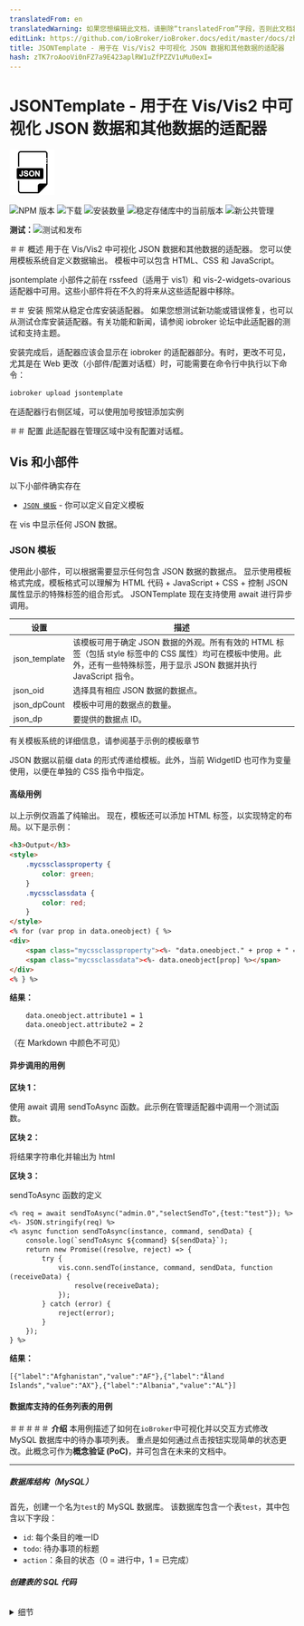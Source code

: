 ```yaml
---
translatedFrom: en
translatedWarning: 如果您想编辑此文档，请删除“translatedFrom”字段，否则此文档将再次自动翻译
editLink: https://github.com/ioBroker/ioBroker.docs/edit/master/docs/zh-cn/adapterref/iobroker.vis-jsontemplate/README.md
title: JSONTemplate - 用于在 Vis/Vis2 中可视化 JSON 数据和其他数据的适配器
hash: zTK7roAooVi0nFZ7a9E423aplRW1uZfPZZV1uMu0exI=
---
```

# JSONTemplate - 用于在 Vis/Vis2 中可视化 JSON 数据和其他数据的适配器
![标识](../../../en/adapterref/iobroker.vis-jsontemplate/admin/vis-jsontemplate.png)

![NPM 版本](https://img.shields.io/npm/v/iobroker.vis-jsontemplate.svg)
![下载](https://img.shields.io/npm/dm/iobroker.vis-jsontemplate.svg)
![安装数量](https://iobroker.live/badges/vis-jsontemplate-installed.svg)
![稳定存储库中的当前版本](https://iobroker.live/badges/vis-jsontemplate-stable.svg)
![新公共管理](https://nodei.co/npm/iobroker.vis-jsontemplate.png?downloads=true)

**测试：**![测试和发布](https://github.com/oweitman/ioBroker.vis-jsontemplate/workflows/Test%20and%20Release/badge.svg)

＃＃ 概述
用于在 Vis/Vis2 中可视化 JSON 数据和其他数据的适配器。
您可以使用模板系统自定义数据输出。
模板中可以包含 HTML、CSS 和 JavaScript。

jsontemplate 小部件之前在 rssfeed（适用于 vis1）和 vis-2-widgets-ovarious 适配器中可用。这些小部件将在不久的将来从这些适配器中移除。

＃＃ 安装
照常从稳定仓库安装适配器。
如果您想测试新功能或错误修复，也可以从测试仓库安装适配器。有关功能和新闻，请参阅 iobroker 论坛中此适配器的测试和支持主题。

安装完成后，适配器应该会显示在 iobroker 的适配器部分。有时，更改不可见，尤其是在 Web 更改（小部件/配置对话框）时，可能需要在命令行中执行以下命令：

```bash
iobroker upload jsontemplate
```

在适配器行右侧区域，可以使用加号按钮添加实例

＃＃ 配置
此适配器在管理区域中没有配置对话框。

## Vis 和小部件
以下小部件确实存在

- [`JSON 模板`](#json-template) - 你可以定义自定义模板

在 vis 中显示任何 JSON 数据。

### JSON 模板
使用此小部件，可以根据需要显示任何包含 JSON 数据的数据点。
显示使用模板格式完成，模板格式可以理解为 HTML 代码 + JavaScript + CSS + 控制 JSON 属性显示的特殊标签的组合形式。
JSONTemplate 现在支持使用 await 进行异步调用。

| 设置 | 描述 |
| ------------- | --------------------------------------------------------------------------------------------------------------------------------------------------------------------------------------------------------------------------------------------------------------------------------- |
| json_template | 该模板可用于确定 JSON 数据的外观。所有有效的 HTML 标签（包括 style 标签中的 CSS 属性）均可在模板中使用。此外，还有一些特殊标签，用于显示 JSON 数据并执行 JavaScript 指令。|
| json_oid | 选择具有相应 JSON 数据的数据点。|
| json_dpCount | 模板中可用的数据点的数量。|
| json_dp | 要提供的数据点 ID。|

有关模板系统的详细信息，请参阅基于示例的模板章节

JSON 数据以前缀 data 的形式传递给模板。此外，当前 WidgetID 也可作为变量使用，以便在单独的 CSS 指令中指定。

#### 高级用例
以上示例仅涵盖了纯输出。
现在，模板还可以添加 HTML 标签，以实现特定的布局。以下是示例：

```html
<h3>Output</h3>
<style>
    .mycssclassproperty {
        color: green;
    }
    .mycssclassdata {
        color: red;
    }
</style>
<% for (var prop in data.oneobject) { %>
<div>
    <span class="mycssclassproperty"><%- "data.oneobject." + prop + " = " %></span>
    <span class="mycssclassdata"><%- data.oneobject[prop] %></span>
</div>
<% } %>
```

**结果：**

```text
    data.oneobject.attribute1 = 1
    data.oneobject.attribute2 = 2
```

（在 Markdown 中颜色不可见）

#### 异步调用的用例
**区块 1：**

使用 await 调用 sendToAsync 函数。此示例在管理适配器中调用一个测试函数。

**区块 2：**

将结果字符串化并输出为 html

**区块 3：**

sendToAsync 函数的定义

```ejs
<% req = await sendToAsync("admin.0","selectSendTo",{test:"test"}); %>
<%- JSON.stringify(req) %>
<% async function sendToAsync(instance, command, sendData) {
    console.log(`sendToAsync ${command} ${sendData}`);
    return new Promise((resolve, reject) => {
        try {
            vis.conn.sendTo(instance, command, sendData, function (receiveData) {
                resolve(receiveData);
            });
        } catch (error) {
            reject(error);
        }
    });
} %>
```

**结果：**

```text
[{"label":"Afghanistan","value":"AF"},{"label":"Åland Islands","value":"AX"},{"label":"Albania","value":"AL"}]
```

#### 数据库支持的任务列表的用例
＃＃＃＃＃ **介绍**
本用例描述了如何在`ioBroker`中可视化并以交互方式修改 MySQL 数据库中的待办事项列表。
重点是如何通过点击按钮实现简单的状态更改。此概念可作为**概念验证 (PoC)**，并可包含在未来的文档中。

---

##### **数据库结构（MySQL）**
首先，创建一个名为`test`的 MySQL 数据库。
该数据库包含一个表`test`，其中包含以下字段：

- `id`: 每个条目的唯一ID
- `todo`: 待办事项的标题
- `action`：条目的状态（0 = 进行中，1 = 已完成）

###### **创建表的 SQL 代码**
<details><summary>细节</summary><pre><code>

```sql

CREATE TABLE `test` (
`id` int(11) NOT NULL,
`todo` varchar(100) NOT NULL,
`action` int(11) NOT NULL
) ENGINE=InnoDB DEFAULT CHARSET=utf8mb4;

INSERT INTO `test` (`id`, `todo`, `action`) VALUES
(1, 'Todo 1', 0),
(2, 'Todo 2', 1),
(3, 'Todo 3', 1),
(4, 'Todo 4', 0);

ALTER TABLE `test`
ADD PRIMARY KEY (`id`),
ADD UNIQUE KEY `id` (`id`),
ADD KEY `idx` (`id`);

ALTER TABLE `test`
MODIFY `id` int(11) NOT NULL AUTO_INCREMENT, AUTO_INCREMENT=5;
COMMIT;

```

</code></pre>

</详情>

---

##### **集成到 ioBroker**
###### **SQL 适配器**
要与数据库交互，需要`ioBroker.sql`适配器。
它已进行相应配置，可连接到 MySQL 数据库`test`。
请注意，`ioBroker` 会自动在数据库中创建自己的结构来存储历史数据点。

###### **JSON模板小部件**
为了实现可视化，我们使用`JSONTemplate`小部件。

##### **集成到 VIS**
我们放置`JSONTemplate`小部件并填写以下字段：

###### **模板代码**
<details><summary>细节</summary><pre><code>

```html
<style>
    .btn {
        width: 100%;
    }
</style>
<table>
    <tr>
        <th>ID</th>
        <th>Todo</th>
        <th>Action</th>
    </tr>
    <% let todos = await getTodo(); for (let i = 0; i < todos.length; i++) { let todo = todos[i]; %>
    <tr>
        <td><%- todo.id %></td>
        <td><%- todo.todo %></td>
        <td><%- getButton(todo.id, todo.action) %></td>
    </tr>
    <% } %>
</table>

<script>
    window.vis-jsontemplate = { clicktodo: clicktodo };

    function getButton(id, action) {
        let text = action === 0 ? 'In Progress' : 'Completed';
        return `<button class="btn" onclick="window.vis-jsontemplate.clicktodo(this)" data-id="${id}" data-action="${action}">${text}</button>`;
    }

    function clicktodo(el) {
        let id = el.dataset.id;
        let action = el.dataset.action;
        let nextAction = action == 0 ? 1 : 0;
        setAction(id, nextAction);
    }

    async function getTodo() {
        let req = await sendToAsync('sql.0', 'query', 'SELECT * FROM test.test');
        return req.result;
    }

    async function setAction(id, action) {
        await sendToAsync('sql.0', 'query', `UPDATE test.test SET action = ${action} WHERE id = ${id}`);
        vis.setValue('local_trigger', Math.random());
    }

    async function sendToAsync(instance, command, sendData) {
        return new Promise((resolve, reject) => {
            try {
                vis.conn.sendTo(instance, command, sendData, receiveData => resolve(receiveData));
            } catch (error) {
                reject(error);
            }
        });
    }
</script>
```

</code></pre>

</详情>

###### **刷新内容的数据点**
为了确保状态改变后更新能够反映出来，我们添加了以下本地数据点：

```text
local_trigger
```

此数据点**不需要明确创建**，因为`local_?`数据点在 VIS 内部处理（参见`vis`文档）。

代码解释
###### **模板结构**
| 行 | 内容 |
| ----- | ---------------------------------------------------------------------- |
| 1-5 | 按钮外观的 CSS 样式 |
| 6-11 | 表头包含 ID、Todo、Action 列 |
| 12-16 | 使用`getTodo()`从 MySQL 数据库获取数据 |
| 23-28 | `clicktodo()` 函数的全局引用 |
| 30-37 | `getButton()` 函数创建一个具有当前状态的按钮 |
| 38-44 | `clicktodo()` 通过按钮点击更改状态的功能 |
| 45-48 | `getTodo()` 函数通过 SQL 适配器获取数据 |
| 49-52 | `setAction()` 函数更新数据库条目 |
| 53-58 | `sendToAsync()` 函数将 `async/await` 与 `vis.conn.sendTo()` 结合使用 |
| 53-58 | `sendToAsync()` 函数将 `async/await` 与 `vis.conn.sendTo()` 结合使用 |

## 模板系统
## 标签
模板系统需要配合特定的标签使用。
所用标签的含义如下

| `tag` | 描述 |
| ----- | ------------------------------------------------------------------- |
| <%= | 所包含的表达式/变量的内容将被转义。|
| <%- | 所包含的表达式/变量的内容未转义。|
| <% | 无输出，用于包含 JavaScript 指令 |
| %> | 通常是一个结束标签，用于完成前面的一个标签 |

这些标签之外的所有内容都会按原样显示，或者如果是 HTML 则解释为 HTML。
模板中有 2 个预定义变量可用

### 示例对象
对于以下所有示例，均使用以下 json。

```json
{
    "onearray": ["one", "two"],
    "oneobject": {
        "attribute1": 1,
        "attribute2": 2
    },
    "onenumber": 123,
    "onetext": "onetwothree"
}
```

属性可以输出如下

**模板：**

```ejs
<%- data.onenumber %>
<%- data.onetext %>
```

**结果：**

```text
    123 onetwothree
```

数组可以通过索引访问。索引始终从 0 开始。但是，也存在伪数组，其索引不从 0 开始，甚至包含文本。这时，对象的规则适用。
在上面的例子中，这将是

**模板：**

```ejs
<%- data.onearray[0] %>
<%- data.onearray[1] %>
```

**结果：**

```text
    one two
```

如果您尝试直接输出不带索引的数组，模板将输出以逗号分隔的所有元素

**模板：**

```ejs
<%- data.onearray %>
```

**结果：**

```text
    one,two
```

数组也可以由对象集合组成。
此处的示例仅包含一个简单的数组。
稍后将提供包含对象的数组的示例。

**模板：**

```ejs
<% for (var i = 0; i < data.onearray.length ; i++ ) { %>
<%- data.onearray[i] %>
<% } %>
```

**结果：**

```text
    one two
```

**对象** 可以包含单独的属性、数组或对象。
这意味着 JSON 数据可以嵌套到任意深度。

对象的属性可以用点符号或括号符号来表示。
只有当属性符合某些命名约定（首字符必须是字母，其余字符为数字、字母或下划线）时，点符号才有效。
括号符号也适用于不符合命名约定的属性。

**点符号：**

**模板：**

```ejs
<%- data.oneobject.attribute1 %>
```

**括号表示法：**

**模板：**

```ejs
<%- data.oneobject["attribute1"] %>
```

**两个例子的结果：**

```text
    1
```

循环遍历对象的属性

**模板：**

```ejs
<% for (var prop in data.oneobject) { %>
<%- "data.oneobject." + prop + " = " + data.oneobject[prop] %>
<% } %>
```

**结果：**

```text
    data.oneobject.attribute1 = 1
    data.oneobject.attribute2 = 2
```

## 开发和调试
### Vis1 小部件
- 安装开发服务器
- 使用 --noStart 选项启动 dev-server
- 首次启动时安装附加适配器 web 和 vis1
- 启动 vscode 启动配置“vis-1 编辑器”
- 如果小部件不可用，请在适配器页面上以专家模式上传适配器
- 现在您可以在 vscode 中的 jsontemplate.js 文件中设置断点
- 如果你在 js 文件中更改了某些内容，则必须将源代码编译为

使用 npm run build-vis1widgets 命令在 dist 文件夹中运行。

- dev-server 将更改的文件上传到 iobroker，但对于 vis1，您有

执行 iob visdebug 命令来重新加载小部件

- 要翻译 en.json 中的其他条目，请使用 transform-widgets-vis1 命令

### Vis2 小部件
- 安装开发服务器
- 打开一个新的 vscode 窗口（实例二）
- 克隆 vis2 存储库
- 按照 vis2 存储库自述文件中的说明进行操作

在“开发和调试”一章中，您无需 fork 代码库。
我们只需要一个 vis2 适配器的运行实例

- 使用 npm run start 启动 vis 2
- 返回此适配器的 vscode 实例
- 使用 --noStart 选项启动 dev-server
- 启动 vscode 启动配置“vis-2 编辑器”
- 现在您可以在 vscode 中的 jsontemplate.js 文件中设置断点
- 如果你改变了某些东西，你就不需要做任何其他事情，

因为 vite 支持热重载。有时使用 F5 重新加载 vis2 很有用

- 要翻译 en.json 中的其他条目，请使用 transform-widgets-vis2 命令

## 待办事项
- 待定

## Changelog

<!--
  Placeholder for the next version (at the beginning of the line):
  ### **WORK IN PROGRESS**
-->
### 4.0.2 (2025-08-28)

- remove v4.0.0 from io-package

### 4.0.1 (2025-08-28)

- move vis1 and vis2 widgets to vis-jsontemplate adapter

## License

MIT License

Copyright (c) 2021-2025 oweitman <oweitman@gmx.de>

Permission is hereby granted, free of charge, to any person obtaining a copy
of this software and associated documentation files (the "Software"), to deal
in the Software without restriction, including without limitation the rights
to use, copy, modify, merge, publish, distribute, sublicense, and/or sell
copies of the Software, and to permit persons to whom the Software is
furnished to do so, subject to the following conditions:

The above copyright notice and this permission notice shall be included in all
copies or substantial portions of the Software.

THE SOFTWARE IS PROVIDED "AS IS", WITHOUT WARRANTY OF ANY KIND, EXPRESS OR
IMPLIED, INCLUDING BUT NOT LIMITED TO THE WARRANTIES OF MERCHANTABILITY,
FITNESS FOR A PARTICULAR PURPOSE AND NONINFRINGEMENT. IN NO EVENT SHALL THE
AUTHORS OR COPYRIGHT HOLDERS BE LIABLE FOR ANY CLAIM, DAMAGES OR OTHER
LIABILITY, WHETHER IN AN ACTION OF CONTRACT, TORT OR OTHERWISE, ARISING FROM,
OUT OF OR IN CONNECTION WITH THE SOFTWARE OR THE USE OR OTHER DEALINGS IN THE
SOFTWARE.